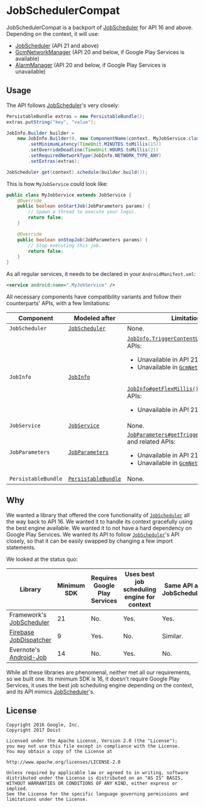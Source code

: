 
JobSchedulerCompat
==================

JobSchedulerCompat is a backport of [JobScheduler](https://developer.android.com/reference/android/app/job/JobScheduler.html) for API 16 and above. Depending on the context, it will use:

* [JobScheduler](https://developer.android.com/reference/android/app/job/JobScheduler.html) (API 21 and above)
* [GcmNetworkManager](https://developers.google.com/android/reference/com/google/android/gms/gcm/GcmNetworkManager) (API 20 and below, if Google Play Services is available)
* [AlarmManager](https://developer.android.com/reference/android/app/AlarmManager.html) (API 20 and below, if Google Play Services is unavailable)





Usage
-----

The API follows [JobScheduler](https://developer.android.com/reference/android/app/job/JobScheduler.html)'s very closely:

```java
PersistableBundle extras = new PersistableBundle();
extras.putString("key", "value");

JobInfo.Builder builder =
    new JobInfo.Builder(0, new ComponentName(context, MyJobService.class))
        .setMinimumLatency(TimeUnit.MINUTES.toMillis(15))
        .setOverrideDeadline(TimeUnit.HOURS.toMillis(2))
        .setRequiredNetworkType(JobInfo.NETWORK_TYPE_ANY)
        .setExtras(extras);

JobScheduler.get(context).schedule(builder.build());
```



This is how `MyJobService` could look like:

```java
public class MyJobService extends JobService {
    @Override
    public boolean onStartJob(JobParameters params) {
        // Spawn a thread to execute your logic.
        return false;
    }

    @Override
    public boolean onStopJob(JobParameters params) {
        // Stop executing this job.
        return false;
    }
}
```



As all regular services, it needs to be declared in your `AndroidManifest.xml`:

```xml
<service android:name=".MyJobService" />
```



All necessary components have compatibility variants and follow their counterparts' APIs, with a few limitations:

| Component           | Modeled after                            | Limitations                              |
| ------------------- | ---------------------------------------- | ---------------------------------------- |
| `JobScheduler`      | [`JobScheduler`](https://developer.android.com/reference/android/app/job/JobScheduler.html) | None.                                    |
| `JobInfo`           | [`JobInfo`](https://developer.android.com/reference/android/app/job/JobInfo.html) | [`JobInfo.TriggerContentUri`](https://developer.android.com/reference/android/app/job/JobInfo.TriggerContentUri.html) and related APIs:<ul><li>Unavailable in API 21's [JobScheduler](https://developer.android.com/reference/android/app/job/JobScheduler.html);</li><li>Unavailable in [`GcmNetworkManager`](https://developers.google.com/android/reference/com/google/android/gms/gcm/GcmNetworkManager).</li></ul><br>[`JobInfo#getFlexMillis()`](https://developer.android.com/reference/android/app/job/JobInfo.html#getFlexMillis()) and related APIs:<ul><li>Unavailable in API 21's [`JobScheduler`](https://developer.android.com/reference/android/app/job/JobScheduler.html).</li></ul> |
| `JobService`        | [`JobService`](https://developer.android.com/reference/android/app/job/JobService.html) | None.                                    |
| `JobParameters`     | [`JobParameters`](https://developer.android.com/reference/android/app/job/JobParameters.html) | [`JobParameters#getTriggeredContentUris()`](https://developer.android.com/reference/android/app/job/JobParameters.html#getTriggeredContentUris()) and related APIs:<ul><li>Unavailable in API 21's [`JobScheduler`](https://developer.android.com/reference/android/app/job/JobScheduler.html);</li><li>Unavailable in [`GcmNetworkManager`](https://developers.google.com/android/reference/com/google/android/gms/gcm/GcmNetworkManager).</li></ul> |
| `PersistableBundle` | [`PersistableBundle`](https://developer.android.com/reference/android/os/PersistableBundle.html) | None.                                    |




Why
---

We wanted a library that offered the core functionality of [`JobScheduler`](https://developer.android.com/reference/android/app/job/JobScheduler.html) all the way back to API 16. We wanted it to handle its context gracefully using the best engine available. We wanted it to not have a hard dependency on Google Play Services. We wanted its API to follow [`JobScheduler`](https://developer.android.com/reference/android/app/job/JobScheduler.html)'s API closely, so that it can be easily swapped by changing a few import statements.

We looked at the status quo:

| Library                                  | Minimum SDK | Requires Google Play Services | Uses best job scheduling engine for context | Same API as JobScheduler |
| ---------------------------------------- | ----------- | ----------------------------- | ---------------------------------------- | ------------------------ |
| Framework's [JobScheduler](https://developer.android.com/reference/android/app/job/JobScheduler.html) | 21          | No.                           | Yes.                                     | Yes.                     |
| [Firebase JobDispatcher](https://github.com/firebase/firebase-jobdispatcher-android) | 9           | Yes.                          | No.                                      | Similar.                 |
| Evernote's [Android-Job](https://github.com/evernote/android-job) | 14          | No.                           | Yes.                                     | No.                      |



While all these libraries are phenomenal, neither met all our requirements, so we built one. Its minimum SDK is 16, it doesn't require Google Play Services, it uses the best job scheduling engine depending on the context, and its API mimics [JobScheduler](https://developer.android.com/reference/android/app/job/JobScheduler.html)'s.




License
-------

```
Copyright 2016 Google, Inc.
Copyright 2017 Doist

Licensed under the Apache License, Version 2.0 (the "License");
you may not use this file except in compliance with the License.
You may obtain a copy of the License at

http://www.apache.org/licenses/LICENSE-2.0

Unless required by applicable law or agreed to in writing, software
distributed under the License is distributed on an "AS IS" BASIS,
WITHOUT WARRANTIES OR CONDITIONS OF ANY KIND, either express or implied.
See the License for the specific language governing permissions and
limitations under the License.
```